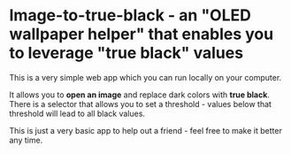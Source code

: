 # Image-to-true-black - an "OLED wallpaper helper" that enables you to leverage "true black" values

This is a very simple web app which you can run locally on your computer.

It allows you to **open an image** and replace dark colors with **true black**. There is a selector that allows you to set a threshold - values below that threshold will lead to all black values.


This is just a very basic app to help out a friend - feel free to make it better any time.
